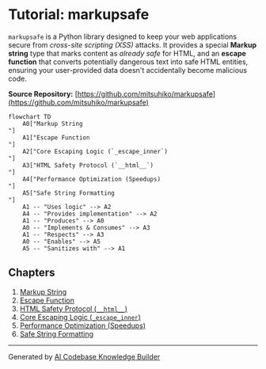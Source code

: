 # Tutorial: markupsafe
`markupsafe` is a Python library designed to keep your web applications secure from *cross-site scripting (XSS)* attacks. It provides a special **Markup string** type that marks content as *already safe* for HTML, and an **escape function** that converts potentially dangerous text into safe HTML entities, ensuring your user-provided data doesn't accidentally become malicious code.

**Source Repository:** [https://github.com/mitsuhiko/markupsafe](https://github.com/mitsuhiko/markupsafe)

```mermaid
flowchart TD
    A0["Markup String
"]
    A1["Escape Function
"]
    A2["Core Escaping Logic (`_escape_inner`)
"]
    A3["HTML Safety Protocol (`__html__`)
"]
    A4["Performance Optimization (Speedups)
"]
    A5["Safe String Formatting
"]
    A1 -- "Uses logic" --> A2
    A4 -- "Provides implementation" --> A2
    A1 -- "Produces" --> A0
    A0 -- "Implements & Consumes" --> A3
    A1 -- "Respects" --> A3
    A0 -- "Enables" --> A5
    A5 -- "Sanitizes with" --> A1
```

## Chapters

1. [Markup String
](01_markup_string_.md)
2. [Escape Function
](02_escape_function_.md)
3. [HTML Safety Protocol (`__html__`)
](03_html_safety_protocol_____html_____.md)
4. [Core Escaping Logic (`_escape_inner`)
](04_core_escaping_logic____escape_inner___.md)
5. [Performance Optimization (Speedups)
](05_performance_optimization__speedups__.md)
6. [Safe String Formatting
](06_safe_string_formatting_.md)

---

Generated by [AI Codebase Knowledge Builder](https://github.com/The-Pocket/Tutorial-Codebase-Knowledge)